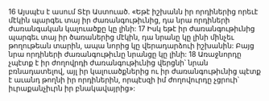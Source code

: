 16 Այսպէս է ասում Տէր Աստուած. «Եթէ իշխանն իր որդիներից որեւէ մէկին պարգեւ տայ իր ժառանգութիւնից, դա նրա որդիների ժառանգական կալուածքը կը լինի: 17 Իսկ եթէ իր ժառանգութիւնից պարգեւ տայ իր ծառաներից մէկին, դա նրանը կը լինի մինչեւ թողութեան տարին, ապա նորից կը վերադարձուի իշխանին: Բայց նրա որդիների ժառանգութիւնը նրանցը կը լինի: 18 Առաջնորդը չպէտք է իր ժողովրդի ժառանգութիւնից վերցնի՝ նրան բռնադատելով, այլ իր կալուածքներից ու իր ժառանգութիւնից պէտք է աւանդ թողնի իր որդիներին, որպէսզի իմ ժողովուրդը չցրուի՝ իւրաքանչիւրն իր բնակավայրից»:
